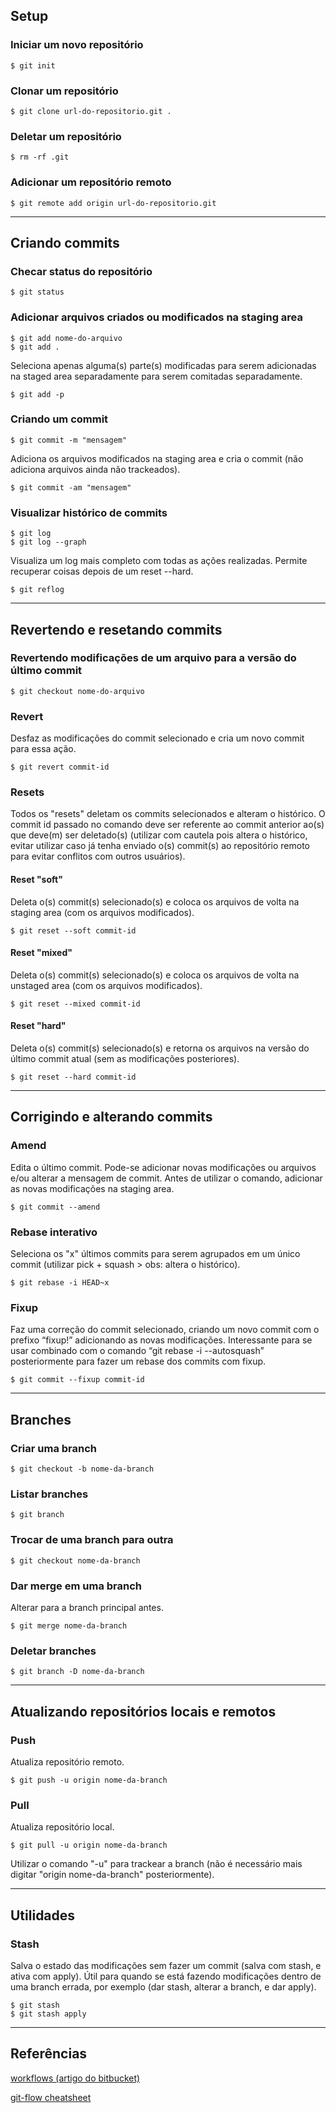 ## Setup

### Iniciar um novo repositório
```
$ git init
```

### Clonar um repositório
```
$ git clone url-do-repositorio.git .
```

### Deletar um repositório
```
$ rm -rf .git
```

### Adicionar um repositório remoto
```
$ git remote add origin url-do-repositorio.git
```

***

## Criando commits

### Checar status do repositório
```
$ git status
```

### Adicionar arquivos criados ou modificados na staging area
```
$ git add nome-do-arquivo
$ git add .
```
Seleciona apenas alguma(s) parte(s) modificadas para serem adicionadas na staged area separadamente para serem comitadas separadamente.
```
$ git add -p
```

### Criando um commit
```
$ git commit -m "mensagem"
```
Adiciona os arquivos modificados na staging area e cria o commit (não adiciona arquivos ainda não trackeados).
```
$ git commit -am "mensagem"
```

### Visualizar histórico de commits
```
$ git log
$ git log --graph
```
Visualiza um log mais completo com todas as ações realizadas. Permite recuperar coisas depois de um reset --hard.
```
$ git reflog
```

***

## Revertendo e resetando commits

### Revertendo modificações de um arquivo para a versão do último commit
```
$ git checkout nome-do-arquivo
```

### Revert
Desfaz as modificações do commit selecionado e cria um novo commit para essa ação.
```
$ git revert commit-id
```

### Resets
Todos os "resets" deletam os commits selecionados e alteram o histórico. O commit id passado no comando deve ser referente ao commit anterior ao(s) que deve(m) ser deletado(s) (utilizar com cautela pois altera o histórico, evitar utilizar caso já tenha enviado o(s) commit(s) ao repositório remoto para evitar conflitos com outros usuários).

#### Reset "soft"
Deleta o(s) commit(s) selecionado(s) e coloca os arquivos de volta na staging area (com os arquivos modificados).
```
$ git reset --soft commit-id
```

#### Reset "mixed"
Deleta o(s) commit(s) selecionado(s) e coloca os arquivos de volta na unstaged area (com os arquivos modificados).
```
$ git reset --mixed commit-id
```

#### Reset "hard"
Deleta o(s) commit(s) selecionado(s) e retorna os arquivos na versão do último commit atual (sem as modificações posteriores).
```
$ git reset --hard commit-id
```

***

## Corrigindo e alterando commits

### Amend
Edita o último commit. Pode-se adicionar novas modificações ou arquivos e/ou alterar a mensagem de commit. Antes de utilizar o comando, adicionar as novas modificações na staging area.
```
$ git commit --amend
```

### Rebase interativo
Seleciona os "x" últimos commits para serem agrupados em um único commit (utilizar pick + squash > obs: altera o histórico).
```
$ git rebase -i HEAD~x
```

### Fixup
Faz uma correção do commit selecionado, criando um novo commit com o prefixo “fixup!” adicionando as novas modificações. Interessante para se usar combinado com o comando “git rebase -i --autosquash” posteriormente para fazer um rebase dos commits com fixup.
```
$ git commit --fixup commit-id
```

***

## Branches

### Criar uma branch
```
$ git checkout -b nome-da-branch
```

### Listar branches
```
$ git branch
```

### Trocar de uma branch para outra
```
$ git checkout nome-da-branch
```

### Dar merge em uma branch
Alterar para a branch principal antes.
```
$ git merge nome-da-branch
```

### Deletar branches
```
$ git branch -D nome-da-branch
```

***

## Atualizando repositórios locais e remotos

### Push
Atualiza repositório remoto.
```
$ git push -u origin nome-da-branch
```

### Pull
Atualiza repositório local.
```
$ git pull -u origin nome-da-branch
```

Utilizar o comando "-u" para trackear a branch (não é necessário mais digitar "origin nome-da-branch" posteriormente).

***

## Utilidades

### Stash
Salva o estado das modificações sem fazer um commit (salva com stash, e ativa com apply). Útil para quando se está fazendo modificações dentro de uma branch errada, por exemplo (dar stash, alterar a branch, e dar apply).
```
$ git stash
$ git stash apply
```

***

## Referências

[workflows (artigo do bitbucket)](https://www.atlassian.com/git/tutorials/comparing-workflows)

[git-flow cheatsheet](http://danielkummer.github.io/git-flow-cheatsheet/index.pt_BR.html)
